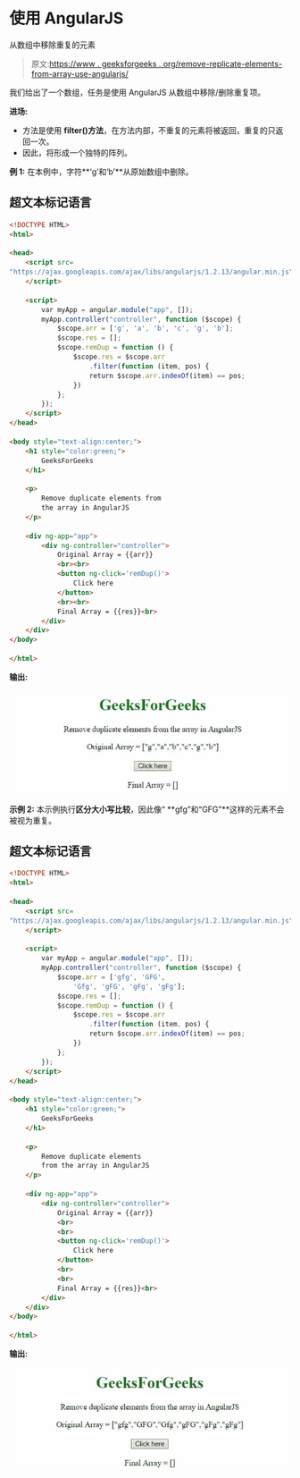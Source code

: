 # 使用 AngularJS

从数组中移除重复的元素

> 原文:[https://www . geeksforgeeks . org/remove-replicate-elements-from-array-use-angularjs/](https://www.geeksforgeeks.org/remove-duplicate-elements-from-an-array-using-angularjs/)

我们给出了一个数组，任务是使用 AngularJS 从数组中移除/删除重复项。

**进场:**

*   方法是使用 **filter()方法**，在方法内部，不重复的元素将被返回，重复的只返回一次。
*   因此，将形成一个独特的阵列。

**例 1:** 在本例中，字符**‘g’和‘b’**从原始数组中删除。

## 超文本标记语言

```html
<!DOCTYPE HTML>
<html>

<head>
    <script src=
"https://ajax.googleapis.com/ajax/libs/angularjs/1.2.13/angular.min.js">
    </script>

    <script>
        var myApp = angular.module("app", []);
        myApp.controller("controller", function ($scope) {
            $scope.arr = ['g', 'a', 'b', 'c', 'g', 'b'];
            $scope.res = [];
            $scope.remDup = function () {
                $scope.res = $scope.arr
                    .filter(function (item, pos) {
                    return $scope.arr.indexOf(item) == pos;
                })
            };
        });
    </script>
</head>

<body style="text-align:center;">
    <h1 style="color:green;">
        GeeksForGeeks
    </h1>

    <p>
        Remove duplicate elements from 
        the array in AngularJS
    </p>

    <div ng-app="app">
        <div ng-controller="controller">
            Original Array = {{arr}}
            <br><br>
            <button ng-click='remDup()'>
                Click here
            </button>
            <br><br>
            Final Array = {{res}}<br>
        </div>
    </div>
</body>

</html>
```

**输出:**

![](img/978548c6021be3857c36cae9f21052ac.png)

**示例 2:** 本示例执行**区分大小写比较**，因此像“ **gfg”和“GFG”**这样的元素不会被视为重复。

## 超文本标记语言

```html
<!DOCTYPE HTML>
<html>

<head>
    <script src=
"https://ajax.googleapis.com/ajax/libs/angularjs/1.2.13/angular.min.js">
    </script>

    <script>
        var myApp = angular.module("app", []);
        myApp.controller("controller", function ($scope) {
            $scope.arr = ['gfg', 'GFG', 
                'Gfg', 'gFG', 'gFg', 'gFg'];
            $scope.res = [];
            $scope.remDup = function () {
                $scope.res = $scope.arr
                    .filter(function (item, pos) {
                    return $scope.arr.indexOf(item) == pos;
                })
            };
        });
    </script>
</head>

<body style="text-align:center;">
    <h1 style="color:green;">
        GeeksForGeeks
    </h1>

    <p>
        Remove duplicate elements 
        from the array in AngularJS
    </p>

    <div ng-app="app">
        <div ng-controller="controller">
            Original Array = {{arr}}
            <br>
            <br>
            <button ng-click='remDup()'>
                Click here
            </button>
            <br>
            <br>
            Final Array = {{res}}<br>
        </div>
    </div>
</body>

</html>
```

**输出:**

![](img/a3c4a465fdd72560d211baa6a23ce244.png)